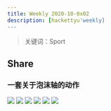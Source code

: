 ```yaml
---
title: Weekly 2020-10-0x02
description: [hackettyu'weekly]
---
```


> 关键词：Sport

## Share

### 一套关于泡沫轴的动作

![](https://hy-picgo.oss-cn-shenzhen.aliyuncs.com/desktop/sport/2020/10/26/1603642028-257eed49b115bee1513bdae345b3477b-sport-01.gif)
![](https://hy-picgo.oss-cn-shenzhen.aliyuncs.com/desktop/sport/2020/10/26/1603642154-b74dd3b8b26f7302962af7bd73c28b3a-sport-02.gif)
![](https://hy-picgo.oss-cn-shenzhen.aliyuncs.com/desktop/sport/2020/10/26/1603642154-7251a8baddd20821aad572eec41a102c-sport-03.gif)
![](https://hy-picgo.oss-cn-shenzhen.aliyuncs.com/desktop/sport/2020/10/26/1603642154-0e0848d968f91b439e5b0e901d24edba-sport-04.gif)
![](https://hy-picgo.oss-cn-shenzhen.aliyuncs.com/desktop/sport/2020/10/26/1603642154-8f0daaf8efbfdcdf042a22dbabd4674d-sport-05.gif)
![](https://hy-picgo.oss-cn-shenzhen.aliyuncs.com/desktop/sport/2020/10/26/1603642183-496810ca70f0e34e0db47847bba2e0f1-sport-06.gif)

